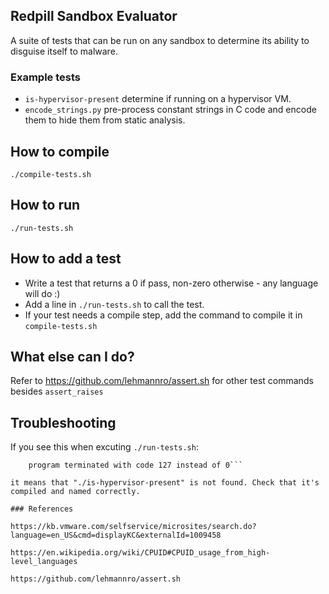 ## Redpill Sandbox Evaluator
A suite of tests that can be run on any sandbox to determine its ability to disguise itself to malware.

### Example tests
- `is-hypervisor-present` determine if running on a hypervisor VM.
- `encode_strings.py` pre-process constant strings in C code and encode them to hide them from static analysis.

## How to compile
`./compile-tests.sh`

## How to run
`./run-tests.sh`

## How to add a test
- Write a test that returns a 0 if pass, non-zero otherwise - any language will do :)
- Add a line in `./run-tests.sh` to call the test.
- If your test needs a compile step, add the command to compile it in `compile-tests.sh`

## What else can I do?
Refer to https://github.com/lehmannro/assert.sh for other test commands besides `assert_raises`

## Troubleshooting
If you see this when excuting `./run-tests.sh`:
```test #1 "./is-hypervisor-present" failed:
	program terminated with code 127 instead of 0```

it means that "./is-hypervisor-present" is not found. Check that it's compiled and named correctly.

### References

https://kb.vmware.com/selfservice/microsites/search.do?language=en_US&cmd=displayKC&externalId=1009458

https://en.wikipedia.org/wiki/CPUID#CPUID_usage_from_high-level_languages

https://github.com/lehmannro/assert.sh
